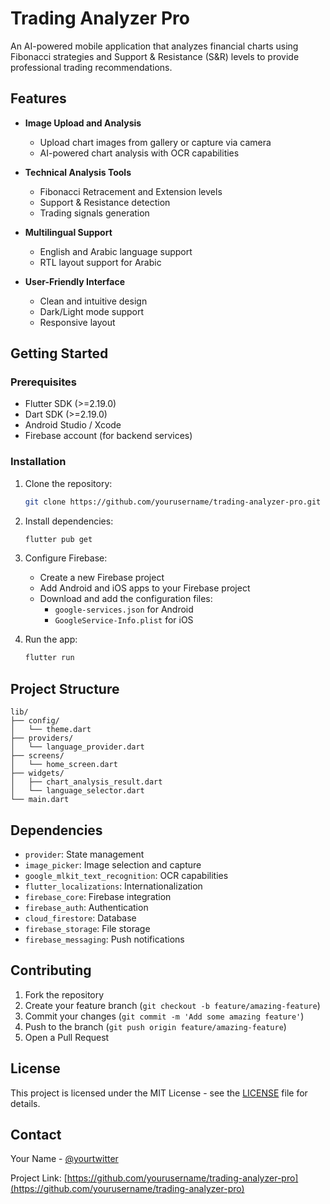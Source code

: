 # Trading Analyzer Pro

An AI-powered mobile application that analyzes financial charts using Fibonacci strategies and Support & Resistance (S&R) levels to provide professional trading recommendations.

## Features

- **Image Upload and Analysis**
  - Upload chart images from gallery or capture via camera
  - AI-powered chart analysis with OCR capabilities

- **Technical Analysis Tools**
  - Fibonacci Retracement and Extension levels
  - Support & Resistance detection
  - Trading signals generation

- **Multilingual Support**
  - English and Arabic language support
  - RTL layout support for Arabic

- **User-Friendly Interface**
  - Clean and intuitive design
  - Dark/Light mode support
  - Responsive layout

## Getting Started

### Prerequisites

- Flutter SDK (>=2.19.0)
- Dart SDK (>=2.19.0)
- Android Studio / Xcode
- Firebase account (for backend services)

### Installation

1. Clone the repository:
   ```bash
   git clone https://github.com/yourusername/trading-analyzer-pro.git
   ```

2. Install dependencies:
   ```bash
   flutter pub get
   ```

3. Configure Firebase:
   - Create a new Firebase project
   - Add Android and iOS apps to your Firebase project
   - Download and add the configuration files:
     - `google-services.json` for Android
     - `GoogleService-Info.plist` for iOS

4. Run the app:
   ```bash
   flutter run
   ```

## Project Structure

```
lib/
├── config/
│   └── theme.dart
├── providers/
│   └── language_provider.dart
├── screens/
│   └── home_screen.dart
├── widgets/
│   ├── chart_analysis_result.dart
│   └── language_selector.dart
└── main.dart
```

## Dependencies

- `provider`: State management
- `image_picker`: Image selection and capture
- `google_mlkit_text_recognition`: OCR capabilities
- `flutter_localizations`: Internationalization
- `firebase_core`: Firebase integration
- `firebase_auth`: Authentication
- `cloud_firestore`: Database
- `firebase_storage`: File storage
- `firebase_messaging`: Push notifications

## Contributing

1. Fork the repository
2. Create your feature branch (`git checkout -b feature/amazing-feature`)
3. Commit your changes (`git commit -m 'Add some amazing feature'`)
4. Push to the branch (`git push origin feature/amazing-feature`)
5. Open a Pull Request

## License

This project is licensed under the MIT License - see the [LICENSE](LICENSE) file for details.

## Contact

Your Name - [@yourtwitter](https://twitter.com/yourtwitter)

Project Link: [https://github.com/yourusername/trading-analyzer-pro](https://github.com/yourusername/trading-analyzer-pro) 